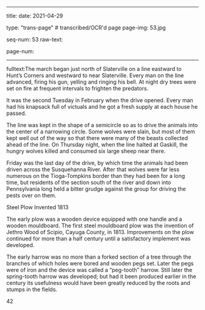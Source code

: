 
---

title: 
date: 2021-04-29

type: "trans-page" # transcribed/OCR'd page
page-img: 53.jpg

seq-num: 53
raw-text:

page-num:

---

fulltext:The march began just north of Slaterville on a line eastward to Hunt’s Corners and westward to near Slaterville. Every man on the line advanced, firing his gun, yelling and ringing his bell. At night dry trees were set on fire at frequent intervals to frighten the predators.

It was the second Tuesday in February when the drive opened. Every man had his knapsack full of victuals and he got a fresh supply at each house he passed.

The line was kept in the shape of a semicircle so as to drive the animals into the center of a narrowing circle. Some wolves were slain, but most of them kept well out of the way so that there were many of the beasts collected ahead of the line. On Thursday night, when the line halted at Gaskill, the hungry wolves killed and consumed six large sheep near there.

Friday was the last day of the drive, by which time the animals had been driven across the Susquehanna River. After that wolves were far less numerous on the Tioga-Tompkins border than they had been for a long time, but residents of the section south of the river and down into Pennsylvania long held a bitter grudge against the group for driving the pests over on them.

Steel Plow Invented 1813

The early plow was a wooden device equipped with one handle and a wooden mouldboard. The first steel mouldboard plow was the invention of Jethro Wood of Scipio, Cayuga County, in 1813. Improvements on the plow continued for more than a half century until a satisfactory implement was developed.

The early harrow was no more than a forked section of a tree through the branches of which holes were bored and wooden pegs set. Later the pegs were of iron and the device was called a “peg-tooth” harrow. Still later the spring-tooth harrow was developed; but had it been produced earlier in the century its usefulness would have been greatly reduced by the roots and stumps in the fields.

42 
